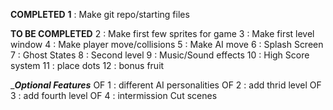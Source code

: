 __________COMPLETED__________
**1** : Make git repo/starting files


__________TO BE COMPLETED__________
2 : Make first few sprites for game
3 : Make first level window
4 : Make player move/collisions
5 : Make AI move
6 : Splash Screen
7 : Ghost States
8 : Second level
9 : Music/Sound effects
10 : High Score system
11 : place dots
12 : bonus fruit



__________Optional Features_________
OF 1 : different AI personalities
OF 2 : add thrid level
OF 3 : add fourth level
OF 4 : intermission Cut scenes

